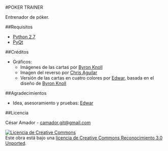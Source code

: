 #POKER TRAINER

Entrenador de póker.

##Requisitos

* [Python 2.7](http://www.python.org/)
* [PyQt](http://www.riverbankcomputing.co.uk/software/pyqt/intro)

##Créditos

- Gráficos:
  - Imágenes de las cartas por [Byron Knoll](http://byronknoll.blogspot.com.es/2011/03/vector-playing-cards.html)
  - Imagen del reverso por [Chris Aguilar](http://code.google.com/p/vectorized-playing-cards/)
  - Versión de las cartas en cuatro colores por [Edwar](https://soundcloud.com/edwar-rodriguez), basada en el diseño de [Byron Knoll](http://byronknoll.blogspot.com.es/2011/03/vector-playing-cards.html)

##Agradecimientos

- Idea, asesoramiento y pruebas: [Edwar](https://soundcloud.com/edwar-rodriguez)

##Licencia

César Amador - camador.git@gmail.com 

<a rel="license" href="http://creativecommons.org/licenses/by/3.0/deed.es_ES"><img alt="Licencia de Creative Commons" style="border-width:0" src="http://i.creativecommons.org/l/by/3.0/88x31.png" /></a><br />
Este obra está bajo una <a rel="license" href="http://creativecommons.org/licenses/by/3.0/deed.es_ES">licencia de Creative Commons Reconocimiento 3.0 Unported</a>.
